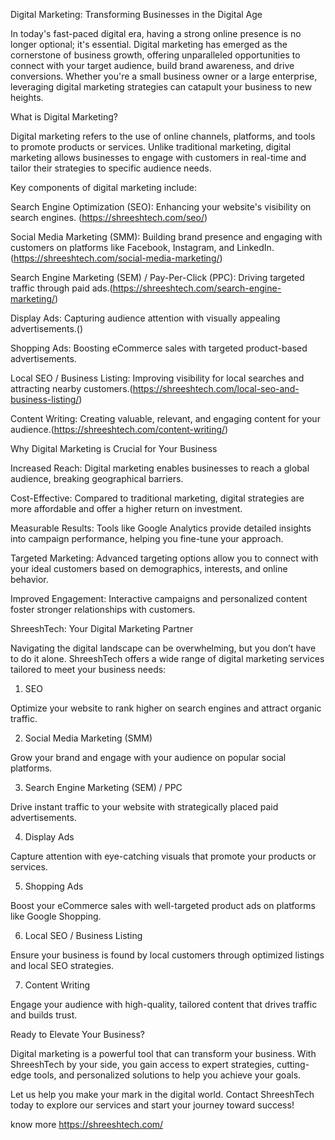 Digital Marketing: Transforming Businesses in the Digital Age

In today's fast-paced digital era, having a strong online presence is no longer optional; it's essential. Digital marketing has emerged as the cornerstone of business growth, offering unparalleled opportunities to connect with your target audience, build brand awareness, and drive conversions. Whether you're a small business owner or a large enterprise, leveraging digital marketing strategies can catapult your business to new heights.

What is Digital Marketing?

Digital marketing refers to the use of online channels, platforms, and tools to promote products or services. Unlike traditional marketing, digital marketing allows businesses to engage with customers in real-time and tailor their strategies to specific audience needs.

Key components of digital marketing include:

Search Engine Optimization (SEO): Enhancing your website's visibility on search engines. (https://shreeshtech.com/seo/)

Social Media Marketing (SMM): Building brand presence and engaging with customers on platforms like Facebook, Instagram, and LinkedIn.(https://shreeshtech.com/social-media-marketing/)

Search Engine Marketing (SEM) / Pay-Per-Click (PPC): Driving targeted traffic through paid ads.(https://shreeshtech.com/search-engine-marketing/)

Display Ads: Capturing audience attention with visually appealing advertisements.()

Shopping Ads: Boosting eCommerce sales with targeted product-based advertisements.

Local SEO / Business Listing: Improving visibility for local searches and attracting nearby customers.(https://shreeshtech.com/local-seo-and-business-listing/)

Content Writing: Creating valuable, relevant, and engaging content for your audience.(https://shreeshtech.com/content-writing/)

Why Digital Marketing is Crucial for Your Business

Increased Reach: Digital marketing enables businesses to reach a global audience, breaking geographical barriers.

Cost-Effective: Compared to traditional marketing, digital strategies are more affordable and offer a higher return on investment.

Measurable Results: Tools like Google Analytics provide detailed insights into campaign performance, helping you fine-tune your approach.

Targeted Marketing: Advanced targeting options allow you to connect with your ideal customers based on demographics, interests, and online behavior.

Improved Engagement: Interactive campaigns and personalized content foster stronger relationships with customers.

ShreeshTech: Your Digital Marketing Partner

Navigating the digital landscape can be overwhelming, but you don’t have to do it alone. ShreeshTech offers a wide range of digital marketing services tailored to meet your business needs:

1. SEO

Optimize your website to rank higher on search engines and attract organic traffic.

2. Social Media Marketing (SMM)

Grow your brand and engage with your audience on popular social platforms.

3. Search Engine Marketing (SEM) / PPC

Drive instant traffic to your website with strategically placed paid advertisements.

4. Display Ads

Capture attention with eye-catching visuals that promote your products or services.

5. Shopping Ads

Boost your eCommerce sales with well-targeted product ads on platforms like Google Shopping.

6. Local SEO / Business Listing

Ensure your business is found by local customers through optimized listings and local SEO strategies.

7. Content Writing

Engage your audience with high-quality, tailored content that drives traffic and builds trust.

Ready to Elevate Your Business?

Digital marketing is a powerful tool that can transform your business. With ShreeshTech by your side, you gain access to expert strategies, cutting-edge tools, and personalized solutions to help you achieve your goals.

Let us help you make your mark in the digital world. Contact ShreeshTech today to explore our services and start your journey toward success!

know more
https://shreeshtech.com/

